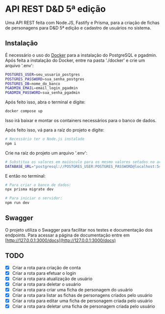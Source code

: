 # API REST D&D 5ª edição

Uma API REST feita com Node.JS, Fastify e Prisma, para a criação de fichas de personagens para D&D 5ª edição e cadastro de usuários no sistema.

## Instalação

É necessário o uso do [Docker](https://www.docker.com/products/docker-desktop/) para a instalação do PostgreSQL e pgadmin. Após feita a instalação do Docker, entre na pasta './docker' e crie um arquivo '.env':

```bash
POSTGRES_USER=seu_usuario_postgres
POSTGRES_PASSWORD=sua_senha_postgres
POSTGRES_DB=nome_do_banco
PGADMIN_EMAIL=email_login_pgadmin
PGADMIN_PASSWORD=sua_senha_pgadmin
```

Após feito isso, abra o terminal e digite:

```bash
docker compose up
```

Isso irá baixar e montar os containers necessários para o banco de dados.

Após feito isso, vá para a raíz do projeto e digite:

```bash
# Necessário ter o Node.js instalado
npm i
```

Crie na raíz do projeto um arquivo '.env':

```bash
# Substitua os valores em maiúsculo para os mesmo valores setados no arquivo .env usado na instalação do Docker
DATABASE_URL="postgresql://POSTGRES_USER:POSTGRES_PASSWORD@localhost:5432/POSTGRES_DB?schema=teste"
```

E então no terminal:

```bash
# Para criar o banco de dados:
npx prisma migrate dev

# Para iniciar o servidor:
npm run dev
```

## Swagger

O projeto utiliza o Swagger para facilitar nos testes e documentação dos endpoints. Para acessar a página de documentação entre em [http://127.0.0.1:3000/docs](http://127.0.0.1:3000/docs)

## TODO

- [x] Criar a rota para criação de conta
- [x] Criar a rota para efetuar o login
- [x] Criar a rota para atualização de usuário
- [x] Criar a rota para deletar o usuário
- [x] Criar a rota para criar uma ficha de personagem do usuário
- [x] Criar a rota para listar as fichas de personagens criados pelo usuário
- [x] Criar a rota para editar uma ficha de personagem criada pelo usuário
- [x] Criar a rota para deletar uma ficha de personagem criada pelo usuário
